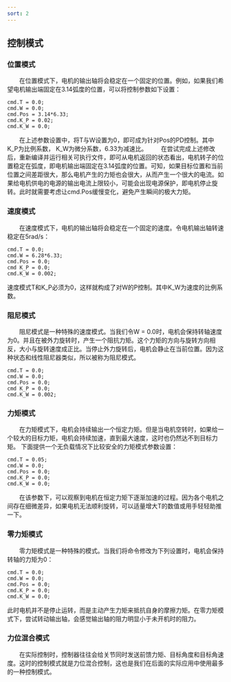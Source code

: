 ```yaml
---
sort: 2
---
```


## 控制模式
### 位置模式
&emsp;&emsp;在位置模式下，电机的输出轴将会稳定在一个固定的位置。例如，如果我们希望电机输出端固定在3.14弧度的位置，可以将控制参数如下设置：
```
cmd.T = 0.0; 
cmd.W = 0.0;
cmd.Pos = 3.14*6.33;
cmd.K_P = 0.02;
cmd.K_W = 0.0;
```
&emsp;&emsp;在上述参数设置中，将T与W设置为0，即可成为针对Pos的PD控制。其中K_P为比例系数， K_W为微分系数，6.33为减速比。
&emsp;&emsp;在尝试完成上述修改后，重新编译并运行相关可执行文件，即可从电机返回的状态看出，电机转子的位置稳定在弧度，即电机输出端固定在3.14弧度的位置。可知，如果目标位置和当前位置之间差距很大，那么电机产生的力矩也会很大，从而产生一个很大的电流。如果给电机供电的电源的输出电流上限较小，可能会出现电源保护，即电机停止旋转。此时就需要考虑让cmd.Pos缓慢变化，避免产生瞬间的极大力矩。

### 速度模式
&emsp;&emsp;在速度模式下，电机的输出轴将会稳定在一个固定的速度。令电机输出轴转速稳定在5rad/s：
```
cmd.T = 0.0;
cmd.W = 6.28*6.33;
cmd.Pos = 0.0;
cmd K_P = 0.0;
cmd.K_W = 0.002;
```
速度模式T和K_P必须为0，这样就构成了对W的P控制。其中K_W为速度的比例系数。

### 阻尼模式
&emsp;&emsp;阻尼模式是一种特殊的速度模式。当我们令W = 0.0时，电机会保持转轴速度为0。并且在被外力旋转时，产生一个阻抗力矩。这个力矩的方向与旋转方向相反，大小与旋转速度成正比。当停止外力旋转后，电机会静止在当前位置。因为这种状态和线性阻尼器类似，所以被称为阻尼模式。
```
cmd.T = 0.0;
cmd.W = 0.0;
cmd.Pos = 0.0;
cmd K_P = 0.0;
cmd.K_W = 0.002;
```

### 力矩模式
&emsp;&emsp;在力矩模式下，电机会持续输出一个恒定力矩。但是当电机空转时，如果给一个较大的目标力矩，电机会持续加速，直到最大速度，这时也仍然达不到目标力矩。
下面提供一个无负载情况下比较安全的力矩模式参数设置：
```
cmd.T = 0.05;
cmd.W = 0.0;
cmd.Pos = 0.0;
cmd.K_P = 0.0;
cmd.K_W = 0.0;
```
&emsp;&emsp;在该参数下，可以观察到电机在恒定力矩下逐渐加速的过程。因为各个电机之间存在细微差异，如果电机无法顺利旋转，可以适量增大T的数值或用手轻轻助推一下。

### 零力矩模式
&emsp;&emsp;零力矩模式是一种特殊的模式。当我们将命令修改为下列设置时，电机会保持转轴的力矩为0：
```
cmd.T = 0.0;
cmd.W = 0.0;
cmd.Pos = 0.0;
cmd.K_P = 0.0;
cmd.K_W = 0.0;
```
此时电机并不是停止运转，而是主动产生力矩来抵抗自身的摩擦力矩。在零力矩模式下，尝试转动输出轴，会感觉输出轴的阻力明显小于未开机时的阻力。

### 力位混合模式
&emsp;&emsp;在实际控制时，控制器往往会给关节同时发送前馈力矩、目标角度和目标角速度。这时的控制模式就是力位混合控制，这也是我们在后面的实际应用中使用最多的一种控制模式。
